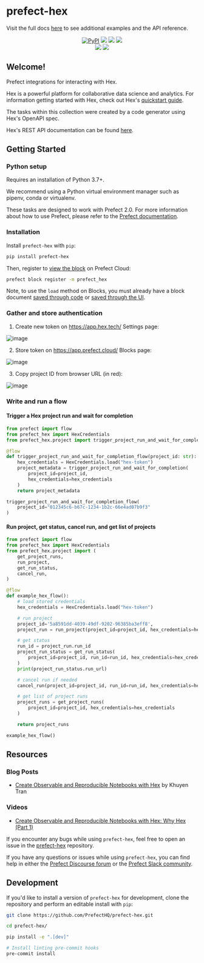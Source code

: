 # prefect-hex

Visit the full docs [here](https://PrefectHQ.github.io/prefect-hex) to see additional examples and the API reference.

<p align="center">
    <a href="https://pypi.python.org/pypi/prefect-hex/" alt="PyPI version">
        <img alt="PyPI" src="https://img.shields.io/pypi/v/prefect-hex?color=0052FF&labelColor=090422"></a>
    <a href="https://github.com/PrefectHQ/prefect-hex/" alt="Stars">
        <img src="https://img.shields.io/github/stars/PrefectHQ/prefect-hex?color=0052FF&labelColor=090422" /></a>
    <a href="https://pepy.tech/badge/prefect-hex/" alt="Downloads">
        <img src="https://img.shields.io/pypi/dm/prefect-hex?color=0052FF&labelColor=090422" /></a>
    <a href="https://github.com/PrefectHQ/prefect-hex/pulse" alt="Activity">
        <img src="https://img.shields.io/github/commit-activity/m/PrefectHQ/prefect-hex?color=0052FF&labelColor=090422" /></a>
    <br>
    <a href="https://prefect-community.slack.com" alt="Slack">
        <img src="https://img.shields.io/badge/slack-join_community-red.svg?color=0052FF&labelColor=090422&logo=slack" /></a>
    <a href="https://discourse.prefect.io/" alt="Discourse">
        <img src="https://img.shields.io/badge/discourse-browse_forum-red.svg?color=0052FF&labelColor=090422&logo=discourse" /></a>
</p>

## Welcome!

Prefect integrations for interacting with Hex. 

Hex is a powerful platform for collaborative data science and analytics. For information getting started with Hex, check out Hex's [quickstart guide](https://learn.hex.tech/quickstart).

The tasks within this collection were created by a code generator using Hex's OpenAPI spec.

Hex's REST API documentation can be found [here](https://learn.hex.tech/docs/develop-logic/hex-api/api-reference).

## Getting Started

### Python setup

Requires an installation of Python 3.7+.

We recommend using a Python virtual environment manager such as pipenv, conda or virtualenv.

These tasks are designed to work with Prefect 2.0. For more information about how to use Prefect, please refer to the [Prefect documentation](https://orion-docs.prefect.io/).

### Installation

Install `prefect-hex` with `pip`:

```bash
pip install prefect-hex
```

Then, register to [view the block](https://orion-docs.prefect.io/ui/blocks/) on Prefect Cloud:

```bash
prefect block register -m prefect_hex
```

Note, to use the `load` method on Blocks, you must already have a block document [saved through code](https://orion-docs.prefect.io/concepts/blocks/#saving-blocks) or [saved through the UI](https://orion-docs.prefect.io/ui/blocks/).

### Gather and store authentication

1. Create new token on https://app.hex.tech/ Settings page:

![image](https://user-images.githubusercontent.com/15331990/201996947-07765380-50c4-4c61-9044-bd93e4b8efc7.png)

2. Store token on https://app.prefect.cloud/ Blocks page:

![image](https://user-images.githubusercontent.com/15331990/201997292-b3a18254-229f-4689-aaec-07a990cdaf87.png)

3. Copy project ID from browser URL (in red):

![image](https://user-images.githubusercontent.com/15331990/202002588-55a895b2-de89-438f-ac96-c86940946336.png)

### Write and run a flow

#### Trigger a Hex project run and wait for completion
```python
from prefect import flow
from prefect_hex import HexCredentials
from prefect_hex.project import trigger_project_run_and_wait_for_completion

@flow
def trigger_project_run_and_wait_for_completion_flow(project_id: str):
    hex_credentials = HexCredentials.load("hex-token")
    project_metadata = trigger_project_run_and_wait_for_completion(
        project_id=project_id,
        hex_credentials=hex_credentials
    )
    return project_metadata

trigger_project_run_and_wait_for_completion_flow(
    project_id="012345c6-b67c-1234-1b2c-66e4ad07b9f3"
)
```

#### Run project, get status, cancel run, and get list of projects
```python
from prefect import flow
from prefect_hex import HexCredentials
from prefect_hex.project import (
    get_project_runs,
    run_project,
    get_run_status,
    cancel_run,
)

@flow
def example_hex_flow():
    # load stored credentials
    hex_credentials = HexCredentials.load("hex-token")

    # run project
    project_id='5a8591dd-4039-49df-9202-96385ba3eff8',
    project_run = run_project(project_id=project_id, hex_credentials=hex_credentials)

    # get status
    run_id = project_run.run_id
    project_run_status = get_run_status(
        project_id=project_id, run_id=run_id, hex_credentials=hex_credentials
    )
    print(project_run_status.run_url)

    # cancel run if needed
    cancel_run(project_id=project_id, run_id=run_id, hex_credentials=hex_credentials)

    # get list of project runs
    project_runs = get_project_runs(
        project_id=project_id, hex_credentials=hex_credentials
    )

    return project_runs

example_hex_flow()
```

## Resources

### Blog Posts

- [Create Observable and Reproducible Notebooks with Hex](https://towardsdatascience.com/create-observable-and-reproducible-notebooks-with-hex-460e75818a09) by Khuyen Tran

### Videos

- [Create Observable and Reproducible Notebooks with Hex: Why Hex (Part 1)](https://youtu.be/_BjqCrun4nE)

If you encounter any bugs while using `prefect-hex`, feel free to open an issue in the [prefect-hex](https://github.com/PrefectHQ/prefect-hex) repository.

If you have any questions or issues while using `prefect-hex`, you can find help in either the [Prefect Discourse forum](https://discourse.prefect.io/) or the [Prefect Slack community](https://prefect.io/slack).

## Development

If you'd like to install a version of `prefect-hex` for development, clone the repository and perform an editable install with `pip`:

```bash
git clone https://github.com/PrefectHQ/prefect-hex.git

cd prefect-hex/

pip install -e ".[dev]"

# Install linting pre-commit hooks
pre-commit install
```
